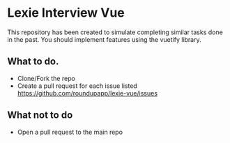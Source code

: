 # Lexie Interview Vue

This repository has been created to simulate completing similar tasks done in the past. 
You should implement features using the vuetify library. 


## What to do.

* Clone/Fork the repo
* Create a pull request for each issue listed https://github.com/roundupapp/lexie-vue/issues

## What not to do
* Open a pull request to the main repo

